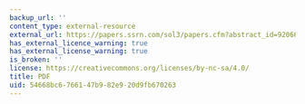 ```yaml
---
backup_url: ''
content_type: external-resource
external_url: https://papers.ssrn.com/sol3/papers.cfm?abstract_id=920666
has_external_licence_warning: true
has_external_license_warning: true
is_broken: ''
license: https://creativecommons.org/licenses/by-nc-sa/4.0/
title: PDF
uid: 54668bc6-7661-47b9-82e9-20d9fb670263
---
```


